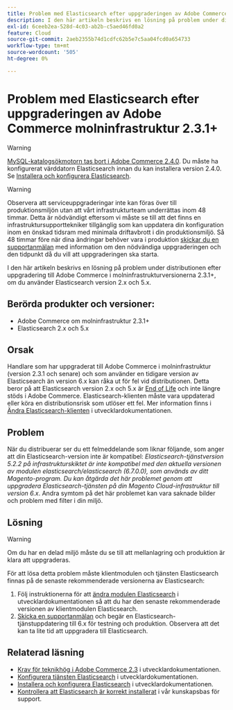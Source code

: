 ```yaml
---
title: Problem med Elasticsearch efter uppgraderingen av Adobe Commerce molninfrastruktur 2.3.1+
description: I den här artikeln beskrivs en lösning på problem under distributionen efter uppgradering till Adobe Commerce i molninfrastrukturversionerna 2.3.1+, om du använder Elasticsearch version 2.x och 5.x.
exl-id: 6ceeb2ea-528d-4c03-ab2b-c5aed46fd0a2
feature: Cloud
source-git-commit: 2aeb2355b74d1cdfc62b5e7c5aa04fcd0a654733
workflow-type: tm+mt
source-wordcount: '505'
ht-degree: 0%

---
```


# Problem med Elasticsearch efter uppgraderingen av Adobe Commerce molninfrastruktur 2.3.1+

>[!WARNING]
>
>[MySQL-katalogsökmotorn tas bort i Adobe Commerce 2.4.0](/help/announcements/adobe-commerce-announcements/mysql-catalog-search-engine-will-be-removed-in-magento-2-4-0.md). Du måste ha konfigurerat värddatorn Elasticsearch innan du kan installera version 2.4.0. Se [Installera och konfigurera Elasticsearch](https://experienceleague.adobe.com/en/docs/commerce-operations/configuration-guide/search/overview-search).

>[!WARNING]
>
>Observera att serviceuppgraderingar inte kan föras över till produktionsmiljön utan att vårt infrastrukturteam underrättas inom 48 timmar. Detta är nödvändigt eftersom vi måste se till att det finns en infrastruktursupporttekniker tillgänglig som kan uppdatera din konfiguration inom en önskad tidsram med minimala driftavbrott i din produktionsmiljö. Så 48 timmar före när dina ändringar behöver vara i produktion [skickar du en supportanmälan](/help/help-center-guide/help-center/magento-help-center-user-guide.md#submit-ticket) med information om den nödvändiga uppgraderingen och den tidpunkt då du vill att uppgraderingen ska starta.

I den här artikeln beskrivs en lösning på problem under distributionen efter uppgradering till Adobe Commerce i molninfrastrukturversionerna 2.3.1+, om du använder Elasticsearch version 2.x och 5.x.

## Berörda produkter och versioner:

* Adobe Commerce om molninfrastruktur 2.3.1+
* Elasticsearch 2.x och 5.x

## Orsak

Handlare som har uppgraderat till Adobe Commerce i molninfrastruktur (version 2.3.1 och senare) och som använder en tidigare version av Elasticsearch än version 6.x kan råka ut för fel vid distributionen. Detta beror på att Elasticsearch version 2.x och 5.x är [End of Life](https://www.elastic.co/support/eol) och inte längre stöds i Adobe Commerce. Elasticsearch-klienten måste vara uppdaterad eller köra en distributionsrisk som utlöser ett fel. Mer information finns i [Ändra Elasticsearch-klienten](https://experienceleague.adobe.com/en/docs/commerce-operations/configuration-guide/search/overview-search) i utvecklardokumentationen.

## Problem

När du distribuerar ser du ett felmeddelande som liknar följande, som anger att din Elasticsearch-version inte är kompatibel: *Elasticsearch-tjänstversion 5.2.2 på infrastrukturskiktet är inte kompatibel med den aktuella versionen av modulen elasticsearch/elasticsearch (6.7.0.0), som används av ditt Magento-program.* *Du kan åtgärda det här problemet genom att uppgradera Elasticsearch-tjänsten på din Magento Cloud-infrastruktur till version 6.x*. Andra symtom på det här problemet kan vara saknade bilder och problem med filter i din miljö.

## Lösning

>[!WARNING]
>
>Om du har en delad miljö måste du se till att mellanlagring och produktion är klara att uppgraderas.

För att lösa detta problem måste klientmodulen och tjänsten Elasticsearch finnas på de senaste rekommenderade versionerna av Elasticsearch:

1. Följ instruktionerna för att [ändra modulen Elasticsearch](https://experienceleague.adobe.com/en/docs/commerce-operations/configuration-guide/search/overview-search) i utvecklardokumentationen så att du har den senaste rekommenderade versionen av klientmodulen Elasticsearch.
1. [Skicka en supportanmälan](/help/help-center-guide/help-center/magento-help-center-user-guide.md#submit-ticket) och begär en Elasticsearch-tjänstuppdatering till 6.x för testning och produktion. Observera att det kan ta lite tid att uppgradera till Elasticsearch.

## Relaterad läsning

* [Krav för teknikhög i Adobe Commerce 2.3](https://experienceleague.adobe.com/en/docs/commerce-operations/installation-guide/overview) i utvecklardokumentationen.
* [Konfigurera tjänsten Elasticsearch](https://experienceleague.adobe.com/en/docs/commerce-cloud-service/user-guide/configure/service/elasticsearch) i utvecklardokumentationen.
* [Installera och konfigurera Elasticsearch](https://experienceleague.adobe.com/en/docs/commerce-operations/configuration-guide/search/overview-search) i utvecklardokumentationen.
* [Kontrollera att Elasticsearch är korrekt installerat](/help/troubleshooting/elasticsearch/ensure-elasticsearch-is-installed-properly.md) i vår kunskapsbas för support.
